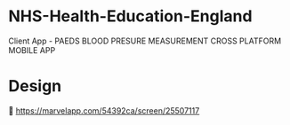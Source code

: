 # NHS-Health-Education-England
Client App - PAEDS BLOOD PRESURE MEASUREMENT CROSS PLATFORM MOBILE APP

# Design 
:link: https://marvelapp.com/54392ca/screen/25507117
